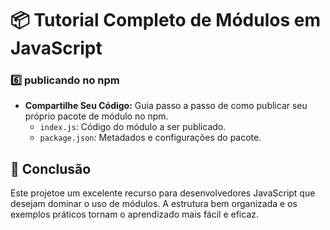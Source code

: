 # 📦 Tutorial Completo de Módulos em JavaScript

### 6️⃣ publicando no npm
- **Compartilhe Seu Código:** Guia passo a passo de como publicar seu próprio pacote de módulo no npm.
    - `index.js`: Código do módulo a ser publicado.
    - `package.json`: Metadados e configurações do pacote. 

## 🚀 Conclusão

Este projetoe um excelente recurso para desenvolvedores JavaScript que desejam dominar o uso de módulos. A estrutura bem organizada e os exemplos práticos tornam o aprendizado mais fácil e eficaz. 
